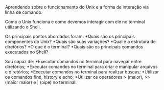Aprendendo sobre o funcionamento do Unix e a forma de interação via linha de comando.

Como o Unix funciona e como devemos interagir com ele no terminal utilizando o Shell.

Os principais pontos abordados foram:
  *Quais são os principais componentes do Unix?
  *Quais são suas variações?
  *Qual é a estrutura de diretórios?
  *O que é o terminal?
  *Quais são os principais comandos executados no Shell?
  
Sou capaz de:
  *Executar comandos no terminal para navegar entre diretórios;
  *Executar comandos no terminal para criar e manipular arquivos e diretórios;
  *Executar comandos no terminal para realizar buscas;
  *Utilizar os comandos find, history e echo;
  *Utilizar os operadores > (maior), >> (maior maior) e | (pipe) no terminal.
